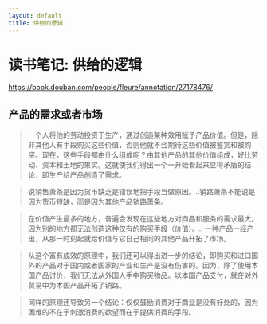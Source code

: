 ```yaml
---
layout: default
title: 供给的逻辑
---
```


# 读书笔记: 供给的逻辑

<https://book.douban.com/people/fleure/annotation/27178476/>
## 产品的需求或者市场

> 一个人将他的劳动投资于生产，通过创造某种效用赋予产品价值。但是，除非其他人有手段购买这些价值，否则他就不会期待这些价值被鉴赏和被购买。现在，这些手段都由什么组成呢？由其他产品的其他价值组成，好比劳动、资本和土地的果实。这就使我们得出一个一开始看起来显得矛盾的结论，即生产给产品创造了需求。
>



> 说销售萧条是因为货币缺乏是错误地把手段当做原因。..销路萧条不能说是因为货币短缺，而是因为其他产品销路萧条。
>



> 在价值产生最多的地方，普遍会发现在这些地方对商品和服务的需求最大。因为别的地方都无法创造这种仅有的购买手段（价值）。.. 一种产品一经产出，从那一时刻起就给价值与它自己相同的其他产品开拓了市场。
>



> 从这个富有成效的原理中，我们还可以得出进一步的结论，即购买和进口国外的产品对于国内或者国家的产业和生产是没有伤害的。因为，除了使用本国产品讨价，我们无法从外国人手中购买物品。以本国产品支付，就在对外贸易中为本国产品开拓了销路。
>



> 同样的原理还导致另一个结论：仅仅鼓励消费对于商业是没有好处的，因为困难的不在于刺激消费的欲望而在于提供消费的手段。
>
